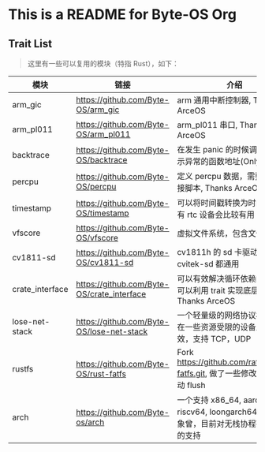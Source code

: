 # This is a README for Byte-OS Org

## Trait List

> 这里有一些可以复用的模块（特指 Rust），如下：

| 模块 | 链接 | 介绍 |
| ---  | --- | ---  |
| arm_gic | https://github.com/Byte-OS/arm_gic | arm 通用中断控制器, Thanks ArceOS |
| arm_pl011 | https://github.com/Byte-OS/arm_pl011 | arm_pl011 串口, Thanks ArceOS |
| backtrace | https://github.com/Byte-OS/backtrace | 在发生 panic 的时候调用，能显示异常的函数地址(Only Riscv) |
| percpu | https://github.com/Byte-OS/percpu | 定义 percpu 数据，需要修改链接脚本, Thanks ArceOS |
| timestamp | https://github.com/Byte-OS/timestamp | 可以将时间戳转换为时间结构，有 rtc 设备会比较有用 |
| vfscore | https://github.com/Byte-OS/vfscore | 虚拟文件系统，包含文件抽象 |
| cv1811-sd | https://github.com/Byte-OS/cv1811-sd | cv1811h 的 sd 卡驱动，也许是 cvitek-sd 都通用 |
| crate_interface | https://github.com/Byte-OS/crate_interface | 可以有效解决循环依赖的问题，可以利用 trait 实现底层调上层, Thanks ArceOS |
| lose-net-stack | https://github.com/Byte-OS/lose-net-stack | 一个轻量级的网络协议栈，也许在一些资源受限的设备上比较有效，支持 TCP，UDP |
| rustfs | https://github.com/Byte-OS/rust-fatfs | Fork https://github.com/rafalh/rust-fatfs.git, 做了一些修改，可以手动 flush |
| arch | https://github.com/Byte-os/arch | 一个支持 x86_64, aarch64, riscv64, loongarch64 的硬件抽象曾，目前对无栈协程有比较好的支持|
